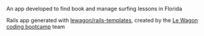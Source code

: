 An app developed to find book and manage surfing lessons in Florida

Rails app generated with [lewagon/rails-templates](https://github.com/lewagon/rails-templates), created by the [Le Wagon coding bootcamp](https://www.lewagon.com) team

